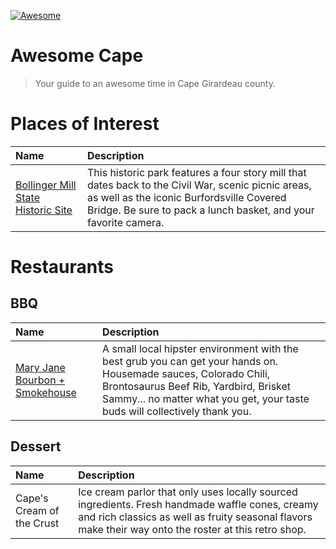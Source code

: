 [![Awesome](https://awesome.re/badge-flat2.svg)](https://awesome.re)
# Awesome Cape
> Your guide to an awesome time in Cape Girardeau county.


# Places of Interest
| Name | Description |
| :---------- | :---------- |
| [Bollinger Mill State Historic Site](https://mostateparks.com/park/bollinger-mill-state-historic-site) | This historic park features a four story mill that dates back to the Civil War, scenic picnic areas, as well as the iconic Burfordsville Covered Bridge. Be sure to pack a lunch basket, and your favorite camera. |

# Restaurants

## BBQ
| Name | Description |
| :---------- | :---------- |
| [Mary Jane Bourbon + Smokehouse](https://www.mjbsmokehouse.com/) | A small local hipster environment with the best grub you can get your hands on. Housemade sauces, Colorado Chili, Brontosaurus Beef Rib, Yardbird, Brisket Sammy... no matter what you get, your taste buds will collectively thank you.

## Dessert
| Name | Description |
| :---------- | :---------- |
| Cape's Cream of the Crust | Ice cream parlor that only uses locally sourced ingredients. Fresh handmade waffle cones, creamy and rich classics as well as fruity seasonal flavors make their way onto the roster at this retro shop. |
